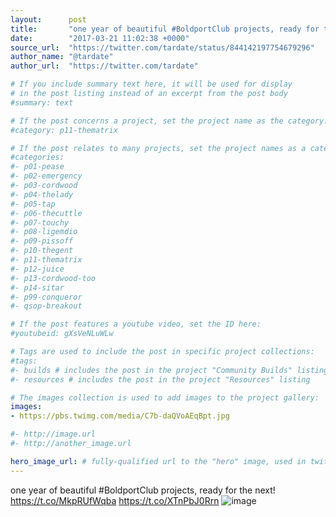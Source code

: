 ```yaml
---
layout:      post
title:       "one year of beautiful #BoldportClub projects, ready for the next!"
date:        "2017-03-21 11:02:38 +0000"
source_url:  "https://twitter.com/tardate/status/844142197754679296"
author_name: "@tardate"
author_url:  "https://twitter.com/tardate"

# If you include summary text here, it will be used for display
# in the post listing instead of an excerpt from the post body
#summary: text

# If the post concerns a project, set the project name as the category:
#category: p11-thematrix

# If the post relates to many projects, set the project names as a categories array:
#categories:
#- p01-pease
#- p02-emergency
#- p03-cordwood
#- p04-thelady
#- p05-tap
#- p06-thecuttle
#- p07-touchy
#- p08-ligemdio
#- p09-pissoff
#- p10-thegent
#- p11-thematrix
#- p12-juice
#- p13-cordwood-too
#- p14-sitar
#- p99-conqueror
#- qsop-breakout

# If the post features a youtube video, set the ID here:
#youtubeid: gXsVeNLuWLw

# Tags are used to include the post in specific project collections:
#tags:
#- builds # includes the post in the project "Community Builds" listing
#- resources # includes the post in the project "Resources" listing

# The images collection is used to add images to the project gallery:
images:
- https://pbs.twimg.com/media/C7b-daQVoAEqBpt.jpg

#- http://image.url
#- http://another_image.url

hero_image_url: # fully-qualified url to the "hero" image, used in twitter cards for example
---
```


one year of beautiful #BoldportClub projects, ready for the next! https://t.co/MkpRUfWqba https://t.co/XTnPbJ0Rrn
![image](https://pbs.twimg.com/media/C7b-daQVoAEqBpt.jpg)


